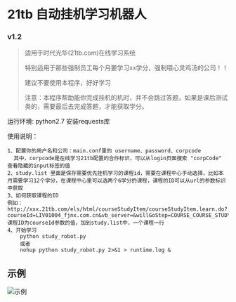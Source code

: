 # 21tb 自动挂机学习机器人 
### v1.2

> 适用于时代光华(21tb.com)在线学习系统
> 
> 特别适用于那些强制员工每个月要学习xx学分，强制喂心灵鸡汤的公司！！
> 
> 建议不要使用本程序，好好学习
> 
> 注意：本程序帮助能你完成挂机的机时，并不会跳过答题，如果是课后测试类的，需要最后去完成答题，才能获取学分。
> 
运行环境:
python2.7
安装requests库

使用说明：

	1、配置你的用户名和公司：main.conf里的 username、password、corpcode
	  其中，corpcode是在线学习21tb配置的合作标识，可以从login页面搜索 "corpCode" 查看隐藏的input标签的值
	2、study.list 里面是保存需要优先挂机学习的课程id，需要在课程中心手动选择，比如本月需要学习12个学分，在课程中心里可以选两个6学分的课程，课程的ID可以从url的参数标识中获取
	3、如何获取课程的ID
	例如：http://xxx.21tb.com/els/html/courseStudyItem/courseStudyItem.learn.do?courseId=LIV01004_fjnx.com.cn&vb_server=&willGoStep=COURSE_COURSE_STUDY
	课程ID为courseId参数的值，加到study.list中，一个课程一行
	4、开始学习
		python study_robot.py
		或者
		nohup python study_robot.py 2>&1 > runtime.log &
		
## 示例
	
![示例](https://raw.githubusercontent.com/iloghyr/21tb_robot/master/demo.png)
